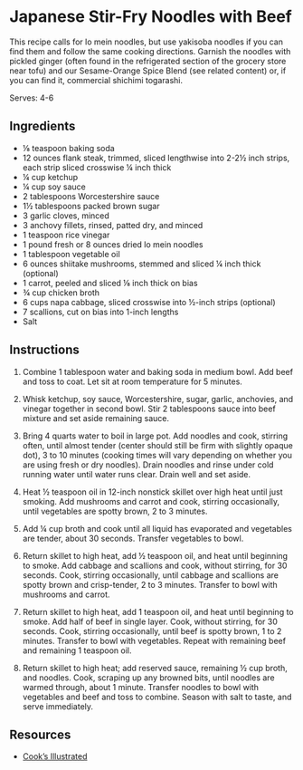 # Japanese Stir-Fry Noodles with Beef

This recipe calls for lo mein noodles, but use yakisoba noodles if you can find them and follow the same cooking directions. Garnish the noodles with pickled ginger (often found in the refrigerated section of the grocery store near tofu) and our Sesame-Orange Spice Blend (see related content) or, if you can find it, commercial shichimi togarashi.

Serves: 4-6

## Ingredients

* ⅛ teaspoon baking soda
* 12 ounces flank steak, trimmed, sliced lengthwise into 2-2½ inch strips, each strip sliced crosswise ¼ inch thick
* ¼ cup ketchup
* ¼ cup soy sauce
* 2 tablespoons Worcestershire sauce
* 1½ tablespoons packed brown sugar
* 3 garlic cloves, minced
* 3 anchovy fillets, rinsed, patted dry, and minced
* 1 teaspoon rice vinegar
* 1 pound fresh or 8 ounces dried lo mein noodles
* 1 tablespoon vegetable oil
* 6 ounces shiitake mushrooms, stemmed and sliced ¼ inch thick (optional)
* 1 carrot, peeled and sliced ⅛ inch thick on bias
* ¾ cup chicken broth
* 6 cups napa cabbage, sliced crosswise into ½-inch strips (optional)
* 7 scallions, cut on bias into 1-inch lengths
* Salt

## Instructions

1. Combine 1 tablespoon water and baking soda in medium bowl. Add beef and toss to coat. Let sit at room temperature for 5 minutes.

2. Whisk ketchup, soy sauce, Worcestershire, sugar, garlic, anchovies, and vinegar together in second bowl. Stir 2 tablespoons sauce into beef mixture and set aside remaining sauce.

3. Bring 4 quarts water to boil in large pot. Add noodles and cook, stirring often, until almost tender (center should still be firm with slightly opaque dot), 3 to 10 minutes (cooking times will vary depending on whether you are using fresh or dry noodles). Drain noodles and rinse under cold running water until water runs clear. Drain well and set aside.

4. Heat ½ teaspoon oil in 12-inch nonstick skillet over high heat until just smoking. Add mushrooms and carrot and cook, stirring occasionally, until vegetables are spotty brown, 2 to 3 minutes.

5. Add ¼ cup broth and cook until all liquid has evaporated and vegetables are tender, about 30 seconds. Transfer vegetables to bowl.

6. Return skillet to high heat, add ½ teaspoon oil, and heat until beginning to smoke. Add cabbage and scallions and cook, without stirring, for 30 seconds. Cook, stirring occasionally, until cabbage and scallions are spotty brown and crisp-tender, 2 to 3 minutes. Transfer to bowl with mushrooms and carrot.

7. Return skillet to high heat, add 1 teaspoon oil, and heat until beginning to smoke. Add half of beef in single layer. Cook, without stirring, for 30 seconds. Cook, stirring occasionally, until beef is spotty brown, 1 to 2 minutes. Transfer to bowl with vegetables. Repeat with remaining beef and remaining 1 teaspoon oil.

8. Return skillet to high heat; add reserved sauce, remaining ½ cup broth, and noodles. Cook, scraping up any browned bits, until noodles are warmed through, about 1 minute. Transfer noodles to bowl with vegetables and beef and toss to combine. Season with salt to taste, and serve immediately.

## Resources

* [Cook’s Illustrated](http://www.cooksillustrated.com/recipes/8201-japanese-style-stir-fried-noodles-with-beef)
